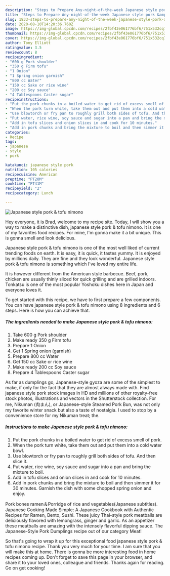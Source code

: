 ```yaml
---
description: "Steps to Prepare Any-night-of-the-week Japanese style pork &amp;amp; tofu nimono"
title: "Steps to Prepare Any-night-of-the-week Japanese style pork &amp;amp; tofu nimono"
slug: 1833-steps-to-prepare-any-night-of-the-week-japanese-style-pork-and-amp-tofu-nimono
date: 2020-08-10T14:20:36.760Z
image: https://img-global.cpcdn.com/recipes/2fbf43e061776bf6/751x532cq70/japanese-style-pork-tofu-nimono-recipe-main-photo.jpg
thumbnail: https://img-global.cpcdn.com/recipes/2fbf43e061776bf6/751x532cq70/japanese-style-pork-tofu-nimono-recipe-main-photo.jpg
cover: https://img-global.cpcdn.com/recipes/2fbf43e061776bf6/751x532cq70/japanese-style-pork-tofu-nimono-recipe-main-photo.jpg
author: Tony Elliott
ratingvalue: 3.5
reviewcount: 8
recipeingredient:
- "600 g Pork shoulder"
- "350 g Firm tofu"
- "1 Onion"
- "1 Spring onion garnish"
- "800 cc Water"
- "150 cc Sake or rice wine"
- "200 cc Soy sauce"
- "4 Tablespoons Caster sugar"
recipeinstructions:
- "Put the pork chunks in a boiled water to get rid of excess smell of pork."
- "When the pork turn white, take them out and put them into a cold water bowl."
- "Use blowtorch or fry pan to roughly grill both sides of tofu. And then slice it."
- "Put water, rice wine, soy sauce and sugar into a pan and bring the mixture to boil."
- "Add in tofu slices and onion slices in and cook for 10 minutes."
- "Add in pork chunks and bring the mixture to boil and then simmer it for 30 minutes. Garnish the dish with some chopped spring onion and enjoy."
categories:
- Recipe
tags:
- japanese
- style
- pork

katakunci: japanese style pork 
nutrition: 105 calories
recipecuisine: American
preptime: "PT20M"
cooktime: "PT41M"
recipeyield: "2"
recipecategory: Lunch

---
```



![Japanese style pork &amp; tofu nimono](https://img-global.cpcdn.com/recipes/2fbf43e061776bf6/751x532cq70/japanese-style-pork-tofu-nimono-recipe-main-photo.jpg)

Hey everyone, it is Brad, welcome to my recipe site. Today, I will show you a way to make a distinctive dish, japanese style pork &amp; tofu nimono. It is one of my favorites food recipes. For mine, I'm gonna make it a bit unique. This is gonna smell and look delicious.

Japanese style pork &amp; tofu nimono is one of the most well liked of current trending foods on earth. It is easy, it is quick, it tastes yummy. It is enjoyed by millions daily. They are fine and they look wonderful. Japanese style pork &amp; tofu nimono is something which I've loved my entire life.

It is however different from the American style barbecue. Beef, pork, chicken are usually thinly sliced for quick grilling and are grilled indoors. Tonkatsu is one of the most popular Yoshoku dishes here in Japan and everyone loves it.


To get started with this recipe, we have to first prepare a few components. You can have japanese style pork &amp; tofu nimono using 8 ingredients and 6 steps. Here is how you can achieve that.

<!--inarticleads1-->

##### The ingredients needed to make Japanese style pork &amp; tofu nimono:

1. Take 600 g Pork shoulder
1. Make ready 350 g Firm tofu
1. Prepare 1 Onion
1. Get 1 Spring onion (garnish)
1. Prepare 800 cc Water
1. Get 150 cc Sake or rice wine
1. Make ready 200 cc Soy sauce
1. Prepare 4 Tablespoons Caster sugar


As far as dumplings go, Japanese-style gyoza are some of the simplest to make, if only for the fact that they are almost always made with. Find japanese style pork stock images in HD and millions of other royalty-free stock photos, illustrations and vectors in the Shutterstock collection. For me, Nikuman (肉まん), or Japanese-style Steamed Pork Bun, was not only my favorite winter snack but also a taste of nostalgia. I used to stop by a convenience store for my Nikuman treat; the. 

<!--inarticleads2-->

##### Instructions to make Japanese style pork &amp; tofu nimono:

1. Put the pork chunks in a boiled water to get rid of excess smell of pork.
1. When the pork turn white, take them out and put them into a cold water bowl.
1. Use blowtorch or fry pan to roughly grill both sides of tofu. And then slice it.
1. Put water, rice wine, soy sauce and sugar into a pan and bring the mixture to boil.
1. Add in tofu slices and onion slices in and cook for 10 minutes.
1. Add in pork chunks and bring the mixture to boil and then simmer it for 30 minutes. Garnish the dish with some chopped spring onion and enjoy.


Pork bones ramen＆Porridge of rice and vegetables(Japanese subtitles). Japanese Cooking Made Simple: A Japanese Cookbook with Authentic Recipes for Ramen, Bento, Sushi. These juicy Thai-style pork meatballs are deliciously flavored with lemongrass, ginger and garlic. As an appetizer these meatballs are amazing with the intensely flavorful dipping sauce. The Japanese-Style Pork Dumplings recipe out of our category Meat! 

So that's going to wrap it up for this exceptional food japanese style pork &amp; tofu nimono recipe. Thank you very much for your time. I am sure that you will make this at home. There is gonna be more interesting food in home recipes coming up. Don't forget to save this page in your browser, and share it to your loved ones, colleague and friends. Thanks again for reading. Go on get cooking!
